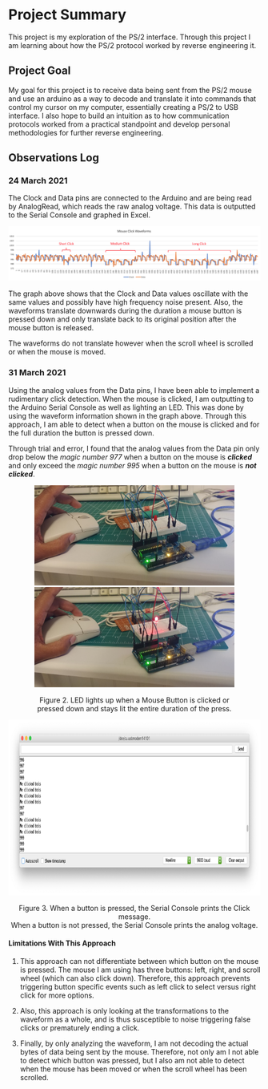 # Project Summary 
This project is my exploration of the PS/2 interface. Through this project I am learning about how the PS/2 protocol worked by reverse engineering it.

## Project Goal
My goal for this project is to receive data being sent from the PS/2 mouse and use an arduino as a way to decode and translate it into commands that control my cursor on my computer, essentially creating a PS/2 to USB interface. I also hope to build an intuition as to how communication protocols worked from a practical standpoint and develop personal methodologies for further reverse engineering.

## Observations Log
### 24 March 2021
The Clock and Data pins are connected to the Arduino and are being read by AnalogRead, which reads the raw analog voltage. This data is outputted to the Serial Console and graphed in Excel.

![Clock and Data Waveforms plotted together](./pics-and-graphs/MouseWaveform-240321.png)

The graph above shows that the Clock and Data values oscillate with the same values and possibly have high frequency noise present. Also, the waveforms translate downwards during the duration a mouse button is pressed down and only translate back to its original position after the mouse button is released.

The waveforms do not translate however when the scroll wheel is scrolled or when the mouse is moved.

### 31 March 2021 
Using the analog values from the Data pins, I have been able to implement a rudimentary click detection. When the mouse is clicked, I am outputting to the Arduino Serial Console as well as lighting an LED. This was done by using the waveform information shown in the graph above. Through this approach, I am able to detect when a button on the mouse is clicked and for the full duration the button is pressed down.

Through trial and error, I found that the analog values from the Data pin only drop below the *magic number 977* when a button on the mouse is ***clicked*** and only exceed the *magic number 995* when a button on the mouse is ***not clicked***. 

<div align="center">
    <figure>
        <img width="auto" height="200" class="center" src="pics-and-graphs/ClickDetectionV1-noClick.jpg">
        <img width="auto" height="200" class="center" src="pics-and-graphs/ClickDetectionV1-Click.jpg">
        <p align="center">Figure 2. LED lights up when a Mouse Button is clicked or pressed down and stays lit the entire duration of the press.</p>
    </figure>
</div>
<div margin="0">
  <img width="auto" height="350" class="center" src="pics-and-graphs/ClickDetectionV1-consoleOutput.png">
  <p align="center" margin="0">Figure 3. When a button is pressed, the Serial Console prints the Click message.<br>When a button is not pressed, the Serial Console prints the analog voltage.<p>
</div>

#### Limitations With This Approach
1. This approach can not differentiate between which button on the mouse is pressed. The mouse I am using has three buttons: left, right, and scroll wheel (which can also click down). Therefore, this approach prevents triggering button specific events such as left click to select versus right click for more options. 

2. Also, this approach is only looking at the transformations to the waveform as a whole, and is thus susceptible to noise triggering false clicks or prematurely ending a click.

3. Finally, by only analyzing the waveform, I am not decoding the actual bytes of data being sent by the mouse. Therefore, not only am I not able to detect which button was pressed, but I also am not able to detect when the mouse has been moved or when the scroll wheel has been scrolled. 
